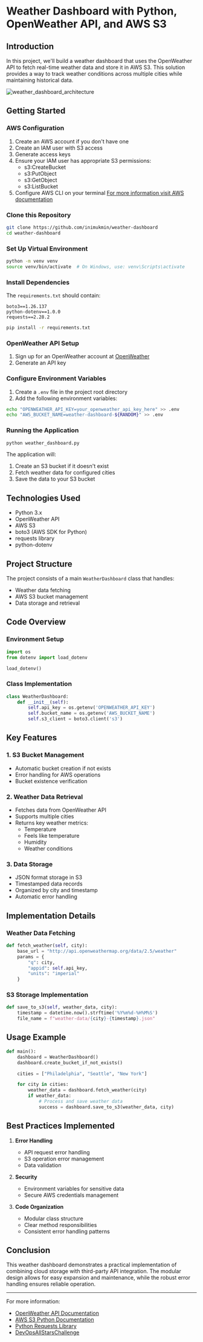 # Weather Dashboard with Python, OpenWeather API, and AWS S3

## Introduction

In this project, we'll build a weather dashboard that uses the OpenWeather API to fetch real-time weather data and store it in AWS S3. This solution provides a way to track weather conditions across multiple cities while maintaining historical data.

![weather_dashboard_architecture](https://github.com/user-attachments/assets/1a8f686b-9d7b-4c99-a940-358dc9a3ce39)

## Getting Started

### AWS Configuration

1. Create an AWS account if you don't have one
2. Create an IAM user with S3 access
3. Generate access keys
4. Ensure your IAM user has appropriate S3 permissions:
   - s3:CreateBucket
   - s3:PutObject
   - s3:GetObject
   - s3:ListBucket
5. Configure AWS CLI on your terminal
   [For more information visit AWS documentation](https://docs.aws.amazon.com/cli/latest/userguide/getting-started-quickstart.html)

### Clone this Repository

```bash
git clone https://github.com/inimukmin/weather-dashboard
cd weather-dashboard
```

### Set Up Virtual Environment

```bash
python -m venv venv
source venv/bin/activate  # On Windows, use: venv\Scripts\activate
```

### Install Dependencies

The `requirements.txt` should contain:

```
boto3==1.26.137
python-dotenv==1.0.0
requests==2.28.2
```

```bash
pip install -r requirements.txt
```

### OpenWeather API Setup

1. Sign up for an OpenWeather account at [OpenWeather](https://openweathermap.org/api)
2. Generate an API key

### Configure Environment Variables

1. Create a `.env` file in the project root directory
2. Add the following environment variables:

```bash
echo "OPENWEATHER_API_KEY=your_openweather_api_key_here" >> .env
echo "AWS_BUCKET_NAME=weather-dashboard-${RANDOM}" >> .env
```

### Running the Application

```bash
python weather_dashboard.py
```

The application will:

1. Create an S3 bucket if it doesn't exist
2. Fetch weather data for configured cities
3. Save the data to your S3 bucket

## Technologies Used

- Python 3.x
- OpenWeather API
- AWS S3
- boto3 (AWS SDK for Python)
- requests library
- python-dotenv

## Project Structure

The project consists of a main `WeatherDashboard` class that handles:

- Weather data fetching
- AWS S3 bucket management
- Data storage and retrieval

## Code Overview

### Environment Setup

```python
import os
from dotenv import load_dotenv

load_dotenv()
```

### Class Implementation

```python
class WeatherDashboard:
    def __init__(self):
        self.api_key = os.getenv('OPENWEATHER_API_KEY')
        self.bucket_name = os.getenv('AWS_BUCKET_NAME')
        self.s3_client = boto3.client('s3')
```

## Key Features

### 1. S3 Bucket Management

- Automatic bucket creation if not exists
- Error handling for AWS operations
- Bucket existence verification

### 2. Weather Data Retrieval

- Fetches data from OpenWeather API
- Supports multiple cities
- Returns key weather metrics:
  - Temperature
  - Feels like temperature
  - Humidity
  - Weather conditions

### 3. Data Storage

- JSON format storage in S3
- Timestamped data records
- Organized by city and timestamp
- Automatic error handling

## Implementation Details

### Weather Data Fetching

```python
def fetch_weather(self, city):
    base_url = "http://api.openweathermap.org/data/2.5/weather"
    params = {
        "q": city,
        "appid": self.api_key,
        "units": "imperial"
    }
```

### S3 Storage Implementation

```python
def save_to_s3(self, weather_data, city):
    timestamp = datetime.now().strftime('%Y%m%d-%H%M%S')
    file_name = f"weather-data/{city}-{timestamp}.json"
```

## Usage Example

```python
def main():
    dashboard = WeatherDashboard()
    dashboard.create_bucket_if_not_exists()

    cities = ["Philadelphia", "Seattle", "New York"]

    for city in cities:
        weather_data = dashboard.fetch_weather(city)
        if weather_data:
            # Process and save weather data
            success = dashboard.save_to_s3(weather_data, city)
```

## Best Practices Implemented

1. **Error Handling**

   - API request error handling
   - S3 operation error management
   - Data validation

2. **Security**

   - Environment variables for sensitive data
   - Secure AWS credentials management

3. **Code Organization**
   - Modular class structure
   - Clear method responsibilities
   - Consistent error handling patterns

## Conclusion

This weather dashboard demonstrates a practical implementation of combining cloud storage with third-party API integration. The modular design allows for easy expansion and maintenance, while the robust error handling ensures reliable operation.

---

For more information:

- [OpenWeather API Documentation](https://openweathermap.org/api)
- [AWS S3 Python Documentation](https://boto3.amazonaws.com/v1/documentation/api/latest/reference/services/s3.html)
- [Python Requests Library](https://docs.python-requests.org/en/latest/)
- [DevOpsAllStarsChallenge](https://youtu.be/A95XBJFOqjw?si=kSd-NTBwNkEpDECb)
